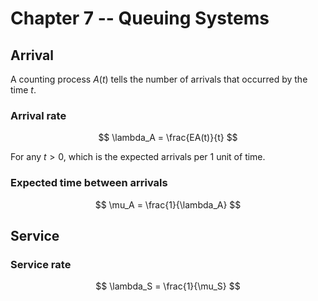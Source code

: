 # Chapter 7 -- Queuing Systems

## Arrival

A counting process $A(t)$ tells the number of arrivals that occurred by the time $t$.

### Arrival rate

$$
\lambda_A = \frac{EA(t)}{t}
$$

For any $t > 0$, which is the expected arrivals per 1 unit of time.

### Expected time between arrivals

$$
\mu_A = \frac{1}{\lambda_A}
$$

## Service

### Service rate

$$
\lambda_S = \frac{1}{\mu_S}
$$
